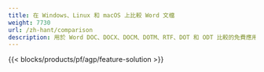 ```yaml
---
title: 在 Windows、Linux 和 macOS 上比較 Word 文檔 
weight: 7730
url: /zh-hant/comparison
description: 用於 Word DOC、DOCX、DOCM、DOTM、RTF、DOT 和 ODT 比較的免費應用程序和 API
---
```


{{< blocks/products/pf/agp/feature-solution >}} 

